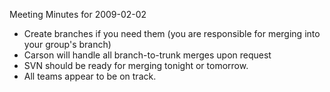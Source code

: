 Meeting Minutes for 2009-02-02

  * Create branches if you need them (you are responsible for merging into your group's branch)
  * Carson will handle all branch-to-trunk merges upon request
  * SVN should be ready for merging tonight or tomorrow.
  * All teams appear to be on track.